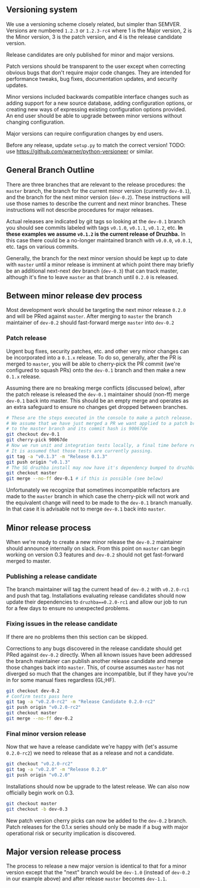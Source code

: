 ## Versioning system

We use a versioning scheme closely related, but simpler than SEMVER. Versions
are numbered `1.2.3` or `1.2.3-rc4` where 1 is the Major version, 2 is the
Minor version, 3 is the patch version, and 4 is the release candidate version.

Release candidates are only published for minor and major versions.

Patch versions should be transparent to the user except when correcting obvious
bugs that don't require major code changes. They are intended for performance
tweaks, bug fixes, documentation updates, and security updates.

Minor versions included backwards compatible interface changes such as
adding support for a new source database, adding configuration options, or
creating new ways of expressing existing configuration options provided. An
end user should be able to upgrade between minor versions without changing
configuration.

Major versions can require configuration changes by end users.

Before any release, update `setup.py` to match the correct version!
TODO: use https://github.com/warner/python-versioneer or similar.

## General Branch Outline

There are three branches that are relevant to the release procedures: the
`master` branch, the branch for the current minor version (currently `dev-0.1`),
and the branch for the next minor version (`dev-0.2`). These instructions will
use those names to describe the current and next minor branches. These
instructions will not describe procedures for major releases.

Actual releases are indicated by git tags so looking at the `dev-0.1` branch
you should see commits labeled with tags `v0.1.0`, `v0.1.1`, `v0.1.2`, etc.
**In these examples we assume `v0.1.2` is the current release of Druzhba.** In
this case there could be a no-longer maintained branch with `v0.0.0`, `v0.0.1`,
etc. tags on various commits.

Generally, the branch for the next minor version should be kept up to date with
`master` until a minor release is imminent at which point there may briefly be
an additional next-next dev branch (`dev-0.3`) that can track master, although
it's fine to leave `master` as that branch until `0.2.0` is released.

## Between minor release dev process

Most development work should be targeting the next minor release `0.2.0` and
will be PRed against `master`. After merging to `master` the branch maintainer
of `dev-0.2` should fast-forward merge `master` into `dev-0.2`

### Patch release

Urgent bug fixes, security patches, etc. and other very minor changes can be
incorporated into a `0.1.x` release. To do so, generally, after the PR is merged
to `master`, you will be able to cherry-pick the PR commit (we're configured to
squash PRs) onto the `dev-0.1` branch and then make a new `0.1.x` release.

Assuming there are no breaking merge conflicts (discussed below), after the
patch release is released the `dev-0.1` maintainer should (non-ff) merge
`dev-0.1` back into master. This should be an empty merge and operates as an
extra safeguard to ensure no changes get dropped between branches.

```sh
# These are the steps executed in the console to make a patch release.
# We assume that we have just merged a PR we want applied to a patch branch
# to the master branch and its commit hash is 90067de
git checkout dev-0.1
git cherry-pick 90067de
# Now we run unit and integration tests locally, a final time before releasing.
# It is assumed that those tests are currently passing.
git tag -a "v0.1.3" -m "Release 0.1.3"
git push origin "v0.1.3"
# The SG druzhba install may now have it's dependency bumped to druzhba==0.1.3
git checkout master
git merge --no-ff dev-0.1 # if this is possible (see below)
```

Unfortunately we recognize that sometimes incompatible refactors are made to
the `master` branch in which case the cherry-pick will not work and the
equivalent change will need to be made to the `dev-0.1` branch manually. In that
case it is advisable not to merge `dev-0.1` back into `master`.

## Minor release process

When we're ready to create a new minor release the `dev-0.2` maintainer should
announce internally on slack. From this point on `master` can begin working on
version 0.3 features and `dev-0.2` should not get fast-forward merged to master.

### Publishing a release candidate

The branch maintainer will tag the current head of `dev-0.2` with `v0.2.0-rc1`
and push that tag. Installations evaluating release candidates should now
update their dependencies to `druzhba==0.2.0-rc1` and allow our job to run for a
few days to ensure no unexpected problems.

### Fixing issues in the release candidate
If there are no problems then this section can be skipped.

Corrections to any bugs discovered in the release candidate should get PRed
against `dev-0.2` directly. When all known issues have been addressed the
branch maintainer can publish another release candidate and merge those changes
back into `master`. This, of course assumes `master` has not diverged so much
that the changes are incompatible, but if they have you're in for some manual
fixes regardless (GL;HF).

```sh
git checkout dev-0.2
# Confirm tests pass here
git tag -a "v0.2.0-rc2" -m "Release Candidate 0.2.0-rc2"
git push origin "v0.2.0-rc2"
git checkout master
git merge --no-ff dev-0.2
```

### Final minor version release

Now that we have a release candidate we're happy with (let's assume `0.2.0-rc2`)
we need to release that as a release and not a candidate.

```sh
git checkout "v0.2.0-rc2"
git tag -a "v0.2.0" -m "Release 0.2.0"
git push origin "v0.2.0"
```

Installations should now be upgrade to the latest release. We can
also now officially begin work on 0.3.

```sh
git checkout master
git checkout -b dev-0.3
```

New patch version cherry picks can now be added to the `dev-0.2` branch.
Patch releases for the 0.1.x series should only be made if a bug with major
operational risk or security implication is discovered.

## Major version release process

The process to release a new major version is identical to that for a minor
version except that the "next" branch would be `dev-1.0` (instead of `dev-0.2`
in our example above) and after release `master` becomes `dev-1.1`.
